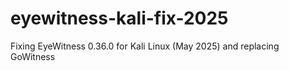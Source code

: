 # eyewitness-kali-fix-2025
Fixing EyeWitness 0.36.0 for Kali Linux (May 2025) and replacing GoWitness
